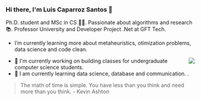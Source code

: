 ### Hi there, I'm Luis Caparroz Santos 👋

Ph.D. student and MSc in CS 👨‍💻. Passionate about algorithms and research 📚. 
Professor University and Developer Project .Net at GFT Tech. 

- I’m currently learning more about metaheuristics, otimization problems, data science and code clean.
<img align="right" src="https://github-readme-stats.vercel.app/api?username=luiscarlosjunior&theme=dark&show_icons=true">

- 🔭 I'm currently working on building classes for undergraduate computer science students.
- 🌱 I am currently learning data science, database and communication. .

> The math of time is simple. You have less than you think and need more than you think. - Kevin Ashton
<!--
**luiscarlosjunior/luiscarlosjunior** is a ✨ _special_ ✨ repository because its `README.md` (this file) appears on your GitHub profile.

- 👯 I’m looking to collaborate on ...
- 🤔 I’m looking for help with ...
- 💬 Ask me about ...
- 📫 How to reach me: ...
- 😄 Pronouns: ...
- ⚡ Fun fact: ...
-->
